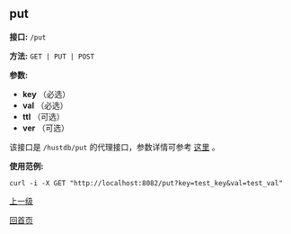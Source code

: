## put ##

**接口:** `/put`

**方法:** `GET | PUT | POST`

**参数:** 

*  **key** （必选）  
*  **val** （必选）
*  **ttl** （可选）
*  **ver** （可选）  

该接口是 `/hustdb/put` 的代理接口，参数详情可参考 [这里](../hustdb/hustdb/put.md) 。

**使用范例:**

    curl -i -X GET "http://localhost:8082/put?key=test_key&val=test_val"

[上一级](../ha.md)

[回首页](../../index.md)